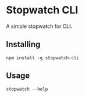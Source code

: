 # Stopwatch CLI

A simple stopwatch for CLI.

## Installing

```
npm install -g stopwatch-cli
```

## Usage

```
stopwatch --help
```
